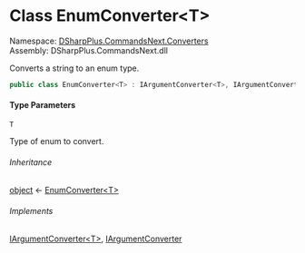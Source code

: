# Class EnumConverter<T\>

Namespace: [DSharpPlus.CommandsNext.Converters](DSharpPlus.CommandsNext.Converters.md)  
Assembly: DSharpPlus.CommandsNext.dll

Converts a string to an enum type.

```csharp
public class EnumConverter<T> : IArgumentConverter<T>, IArgumentConverter where T : struct, IComparable, IConvertible, IFormattable
```

#### Type Parameters

`T` 

Type of enum to convert.

###### Inheritance

[object](https://learn.microsoft.com/dotnet/api/system.object) ← 
[EnumConverter<T\>](DSharpPlus.CommandsNext.Converters.EnumConverter\-1.md)

###### Implements

[IArgumentConverter<T\>](DSharpPlus.CommandsNext.Converters.IArgumentConverter\-1.md), 
[IArgumentConverter](DSharpPlus.CommandsNext.Converters.IArgumentConverter.md)

